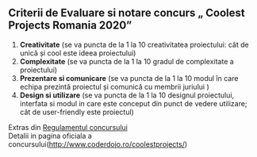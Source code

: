 ## Criterii de Evaluare si notare concurs „ Coolest Projects Romania 2020”
  1. **Creativitate** (se va puncta de la 1 la 10 creativitatea proiectului: cât de unică și cool este
ideea proiectului)
  2. **Complexitate** (se va puncta de la 1 la 10 gradul de complexitate a proiectului)
  3. **Prezentare si comunicare** (se va puncta de la 1 la 10 modul în care echipa prezintă
proiectul și comunică cu membrii juriului )
  4. **Design si utilizare** (se va puncta de la 1 la 10 designul proiectului, interfata si modul in
care este conceput din punct de vedere utilizare; cât de user-friendly este proiectul)

  Extras din [Regulamentul concursului](https://drive.google.com/file/d/17Jxq2Aen9NDY9Puqm_d8hb7WCHhU-MIH/view)\
  Detalii in pagina oficiala a concursului(http://www.coderdojo.ro/coolestprojects/)
  
